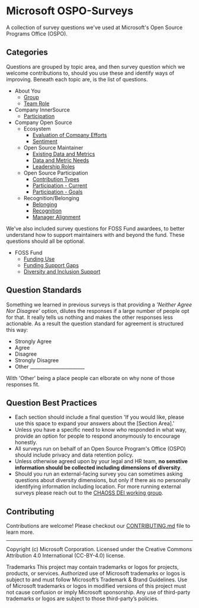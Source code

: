 # Microsoft OSPO-Surveys
A collection of survey questions we've used at Microsoft's Open Source Programs Office (OSPO).

## Categories
Questions are grouped by topic area, and then survey question which we welcome contributions to, should you use these and identify ways of improving.
Beneath each topic are, is the list of questions.  

- About You
  - [Group](about-you/group.md)
  - [Team Role](about-you/team-role.md)
- Company InnerSource
  - [Participation](company-innersource/participation/recent-activity.md)
- Company Open Source
  - Ecosystem
    - [Evaluation of Company Efforts](company-opensource/ecosystem/company-efforts.md)
    - [Sentiment](company-opensource/ecosystem/external-sentiment.md)
  - Open Source Maintainer
    - [Existing Data and Metrics](company-opensource/maintainer/data-metrics.md)
    - [Data and Metric Needs](company-opensource/maintainer/data-metrics-outcome.md)
    - [Leadership Roles](company-opensource/maintainer/roles.md)
  - Open Source Participation
    - [Contribution Types](company-opensource/participation/contribution-types.md)
    - [Participation - Current](company-opensource/participation/recent-participation.md)
    - [Participation - Goals](company-opensource/participation/participation-future.md)
  - Recognition/Belonging
    - [Belonging](company-opensource/recognition-belonging/community-belonging.md)
    - [Recognition](company-opensource/recognition-belonging/company-recognition.md)
    - [Manager Alignment](company-opensource/recognition-belonging/manager-support.md)
  
We've also included survey questions for FOSS Fund awardees, to better understand how to support maintainers with and beyond the fund.
These questions should all be optional.

- FOSS Fund
  - [Funding Use](foss-fund/award-usefulness.md)
  - [Funding Support Gaps](foss-fund/gaps.md)
  - [Diversity and Inclusion Support](foss-fund/inclusion.md)

## Question Standards

Something we learned in previous surveys is that providing a *'Neither Agree Nor Disagree'* option, dilutes the responses if a large number of people opt for that.   It really tells us nothing and makes the other responses less actionable. As a result the question standard for agreement is structured this way:
- Strongly Agree
- Agree
- Disagree
- Strongly Disagree
- Other _______________________

With 'Other' being a place people can elborate on why none of those responses fit.

## Question Best Practices

* Each section should include a final question 'If you would like, please use this space to expand your answers about the [Section Area].'
* Unless you have a specific need to know *who* responded in what way, provide an option for people to respond anonymously to encourage honestly.
* All surveys run on behalf of an Open Source Program's Office (OSPO) should include privacy and data retention policy.
* Unless otherwise agreed upon by your legal and HR team, **no senstive information should be collected including dimensions of diversity**. 
* Should you run an external-facing survey you can sometimes asking questions about diversity dimensions, but only if there ais no personally identifying information including location. For more running external surveys please reach out to the [CHAOSS DEI working group](https://github.com/chaoss/wg-dei).

## Contributing

Contributions are welcome!  Please checkout our [CONTRIBUTING.md](CONTRIBUTING.md) file to learn more.

---


Copyright (c) Microsoft Corporation.
Licensed under the Creative Commons Attribution 4.0 International (CC-BY-4.0) license.

Trademarks This project may contain trademarks or logos for projects, products, or services. Authorized use of Microsoft trademarks or logos is subject to and must follow Microsoft’s Trademark & Brand Guidelines. Use of Microsoft trademarks or logos in modified versions of this project must not cause confusion or imply Microsoft sponsorship. Any use of third-party trademarks or logos are subject to those third-party’s policies.
